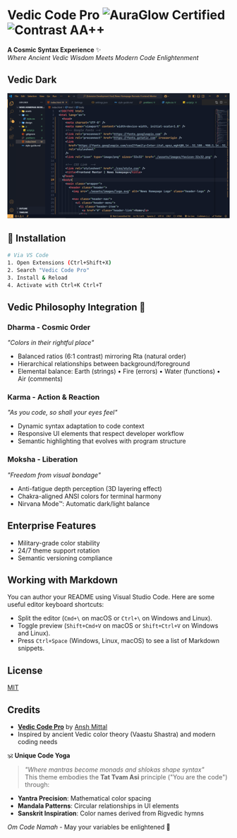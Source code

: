 # Vedic Code Pro <img src="https://img.shields.io/badge/AURAGLOW-Certified-FFB454" alt="AuraGlow Certified"> <img src="https://img.shields.io/badge/Contrast-AA%2B%2B-98C379" alt="Contrast AA++">

**A Cosmic Syntax Experience** ✨  
_Where Ancient Vedic Wisdom Meets Modern Code Enlightenment_

## Vedic Dark

![Vedic Code Pro Preview](./screenshots/vedic-code.png)

## 🌟 Installation

```bash
# Via VS Code
1. Open Extensions (Ctrl+Shift+X)
2. Search "Vedic Code Pro"
3. Install & Reload
4. Activate with Ctrl+K Ctrl+T
```

## Vedic Philosophy Integration 🌸

### **Dharma** - Cosmic Order

_"Colors in their rightful place"_

- Balanced ratios (6:1 contrast) mirroring Rta (natural order)
- Hierarchical relationships between background/foreground
- Elemental balance: Earth (strings) • Fire (errors) • Water (functions) • Air (comments)

### **Karma** - Action & Reaction

_"As you code, so shall your eyes feel"_

- Dynamic syntax adaptation to code context
- Responsive UI elements that respect developer workflow
- Semantic highlighting that evolves with program structure

### **Moksha** - Liberation

_"Freedom from visual bondage"_

- Anti-fatigue depth perception (3D layering effect)
- Chakra-aligned ANSI colors for terminal harmony
- Nirvana Mode™: Automatic dark/light balance

## Enterprise Features

- Military-grade color stability
- 24/7 theme support rotation
- Semantic versioning compliance

## Working with Markdown

You can author your README using Visual Studio Code. Here are some useful editor keyboard shortcuts:

- Split the editor (`Cmd+\` on macOS or `Ctrl+\` on Windows and Linux).
- Toggle preview (`Shift+Cmd+V` on macOS or `Shift+Ctrl+V` on Windows and Linux).
- Press `Ctrl+Space` (Windows, Linux, macOS) to see a list of Markdown snippets.

## License

[MIT](./LICENSE.txt)

## Credits

- [**Vedic Code Pro**](https://github.com/AnshMittal86/VedicCodePro) by [Ansh Mittal](https://github.com/AnshMittal86)
- Inspired by ancient Vedic color theory (Vaastu Shastra) and modern coding needs

🕉️ **Unique Code Yoga**

> _"Where mantras become monads and shlokas shape syntax"_  
> This theme embodies the **Tat Tvam Asi** principle ("You are the code") through:

- **Yantra Precision**: Mathematical color spacing
- **Mandala Patterns**: Circular relationships in UI elements
- **Sanskrit Inspiration**: Color names derived from Rigvedic hymns

_Om Code Namah_ - May your variables be enlightened 🌟
